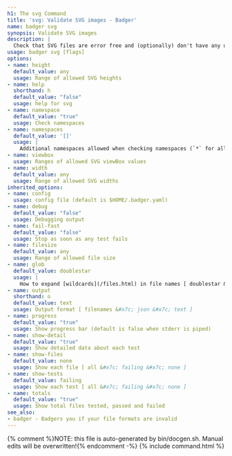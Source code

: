 ```yaml
---
h1: The svg Command
title: 'svg: Validate SVG images - Badger'
name: badger svg
synopsis: Validate SVG images
description: |
  Check that SVG files are error free and (optionally) don't have any undesirable things in them.
usage: badger svg [flags]
options:
- name: height
  default_value: any
  usage: Range of allowed SVG heights
- name: help
  shorthand: h
  default_value: "false"
  usage: help for svg
- name: namespace
  default_value: "true"
  usage: Check namespaces
- name: namespaces
  default_value: '[]'
  usage: |
    Additional namespaces allowed when checking namespaces (`*` for all)
- name: viewbox
  usage: Ranges of allowed SVG viewBox values
- name: width
  default_value: any
  usage: Range of allowed SVG widths
inherited_options:
- name: config
  usage: config file (default is $HOME/.badger.yaml)
- name: debug
  default_value: "false"
  usage: Debugging output
- name: fail-fast
  default_value: "false"
  usage: Stop as soon as any test fails
- name: filesize
  default_value: any
  usage: Range of allowed file size
- name: glob
  default_value: doublestar
  usage: |
    How to expand [wildcards](/files.html) in file names [ doublestar &#x7c; golang &#x7c; none ]
- name: output
  shorthand: o
  default_value: text
  usage: Output format [ filenames &#x7c; json &#x7c; text ]
- name: progress
  default_value: "true"
  usage: Show progress bar (default is false when stderr is piped)
- name: show-detail
  default_value: "true"
  usage: Show detailed data about each test
- name: show-files
  default_value: none
  usage: Show each file [ all &#x7c; failing &#x7c; none ]
- name: show-tests
  default_value: failing
  usage: Show each test [ all &#x7c; failing &#x7c; none ]
- name: totals
  default_value: "true"
  usage: Show total files tested, passed and failed
see_also:
- badger - Badgers you if your file formats are invalid
---
```

{% comment %}NOTE: this file is auto-generated by bin/docgen.sh.  Manual edits will be overwritten!{% endcomment -%}
{% include command.html %}
